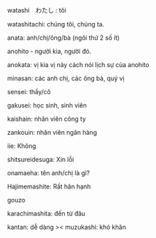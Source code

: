 watashi　わたし : tôi

watashitachi: chúng tôi, chúng ta.

anata: anh/chị/ông/bà (ngôi thứ 2 số ít)

anohito - người kia, người đó.

anokata: vị kia vị này cách nói lịch sự của anohito

minasan: các anh chị, các ông bà, quý vị

sensei: thầy/cô

gakusei: học sinh, sinh viên

kaishain: nhân viên công ty

zankouin: nhân viên ngân hàng

iie: Không

shitsureidesuga: Xin lỗi

onamaeha: tên anh/chị là gì?

Hajimemashite: Rất hân hạnh

gouzo

karachimashita: đến từ đâu

kantan: dễ dàng >< muzukashi: khó khăn
